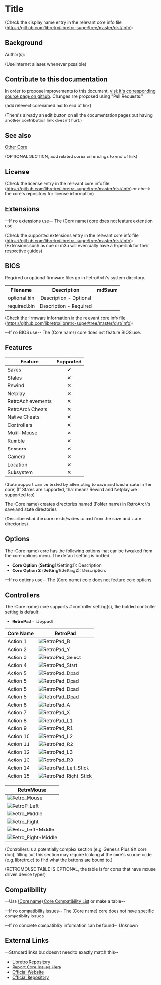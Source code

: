 # Title

(Check the display name entry in the relevant core info file (https://github.com/libretro/libretro-super/tree/master/dist/info))

## Background

Author(s):

(Use internet aliases whenever possible)

## Contribute to this documentation

In order to propose improvements to this document, [visit it's corresponding source page on github](https://github.com/libretro/docs/tree/master/docs/library/). Changes are proposed using "Pull Requests."

(add relevent corenamed.md to end of link) 

(There's already an edit button on all the documentation pages but having another contribution link doesn't hurt.)

## See also

[Other Core](https://buildbot.libretro.com/docs/library/)

(OPTIONAL SECTION, add related cores url endings to end of link)

## License

(Check the license entry in the relevant core info file (https://github.com/libretro/libretro-super/tree/master/dist/info) or check the core's repository for license information)

## Extensions

--If no extensions use--
The (Core name) core does not feature extension use.

(Check the supported extensions entry in the relevant core info file (https://github.com/libretro/libretro-super/tree/master/dist/info))
(Extensions such as cue or m3u will eventually have a hyperlink for their respective guides)

## BIOS

Required or optional firmware files go in RetroArch's system directory.

|   Filename    |    Description         |              md5sum              |
|:-------------:|:----------------------:|:--------------------------------:|
| optional.bin  | Description - Optional |                                  |
| required.bin  | Description - Required |                                  |

(Check the firmware information in the relevant core info file (https://github.com/libretro/libretro-super/tree/master/dist/info))

--If no BIOS use--
The (Core name) core does not feature BIOS use.

## Features

| Feature           | Supported |
|-------------------|:---------:|
| Saves             | ✔         |
| States            | ✕         |
| Rewind            | ✕         |
| Netplay           | ✕         |
| RetroAchievements | ✕         |
| RetroArch Cheats  | ✕         |
| Native Cheats     | ✕         |
| Controllers       | ✕         |
| Multi-Mouse       | ✕         |
| Rumble            | ✕         |
| Sensors           | ✕         |
| Camera            | ✕         |
| Location          | ✕         |
| Subsystem         | ✕         |

(State support can be tested by attempting to save and load a state in the core)
(If States are supported, that means Rewind and Netplay are supported too)

The (Core name) creates directories named (Folder name) in RetroArch's save and state directories 

(Describe what the core reads/writes to and from the save and state directories)

## Options

The (Core name) core has the following options that can be tweaked from the core options menu. The default setting is bolded.

- **Core Option** (**Setting1**/Setting2): Description.
- **Core Option 2** (**Setting1**/Setting2): Description.

--If no options use--
The (Core name) core does not feature core options.

## Controllers

The (Core name) core supports # controller setting(s), the bolded controller setting is default:

* **RetroPad** - [Joypad]

| Core Name | RetroPad                                                       |
|-----------|----------------------------------------------------------------|
| Action 1  | ![RetroPad_B](images/RetroPad/Retro_B_Round.png)               |
| Action 2  | ![RetroPad_Y](images/RetroPad/Retro_Y_Round.png)               |
| Action 3  | ![RetroPad_Select](images/RetroPad/Retro_Select.png)           |
| Action 4  | ![RetroPad_Start](images/RetroPad/Retro_Start.png)             |
| Action 5  | ![RetroPad_Dpad](images/RetroPad/Retro_Dpad_Up.png)            |
| Action 5  | ![RetroPad_Dpad](images/RetroPad/Retro_Dpad_Down.png)          |
| Action 5  | ![RetroPad_Dpad](images/RetroPad/Retro_Dpad_Left.png)          |
| Action 5  | ![RetroPad_Dpad](images/RetroPad/Retro_Dpad_Right.png)         |
| Action 6  | ![RetroPad_A](images/RetroPad/Retro_A_Round.png)               |
| Action 7  | ![RetroPad_X](images/RetroPad/Retro_X_Round.png)               |
| Action 8  | ![RetroPad_L1](images/RetroPad/Retro_L1.png)                   |
| Action 9  | ![RetroPad_R1](images/RetroPad/Retro_R1.png)                   |
| Action 10 | ![RetroPad_L2](images/RetroPad/Retro_L2_Temp.png)              |
| Action 11 | ![RetroPad_R2](images/RetroPad/Retro_R2.png)                   |
| Action 12 | ![RetroPad_L3](images/RetroPad/Retro_L3.png)                   |
| Action 13 | ![RetroPad_R3](images/RetroPad/Retro_R3.png)                   |
| Action 14 | ![RetroPad_Left_Stick](images/RetroPad/Retro_Left_Stick.png)   |
| Action 15 | ![RetroPad_Right_Stick](images/RetroPad/Retro_Right_Stick.png) |

| RetroMouse                                                      |
|-----------------------------------------------------------------|
| ![Retro_Mouse](images/RetroMouse/Retro_Mouse.png)               | 
| ![RetroP_Left](images/RetroMouse/Retro_Left.png)                |
| ![Retro_Middle](images/RetroMouse/Retro_Middle.png)             | 
| ![Retro_Right](images/RetroMouse/Retro_Right.png)               | 
| ![Retro_Left+Middle](images/RetroMouse/Retro_Left+Middle.png)   | 
| ![Retro_Right+Middle](images/RetroMouse/Retro_Right+Middle.png) |

(Controllers is a potentially complex section (e.g. Genesis Plus GX core doc), filling out this section may require looking at the core's source code (e.g. libretro.c) to find what the buttons are bound to.) 

(RETROMOUSE TABLE IS OPTIONAL, the table is for cores that have mouse driven device types)

## Compatibility

--Use [(Core name) Core Compatibility List](URL) or make a table--

--If no compatibility issues--
The (Core name) core does not have specific compatiblity issues

--If no concrete compatiblity information can be found--
Unknown

## External Links

--Standard links but doesn't need to exactly match this--
* [Libretro Repository](https://link)
* [Report Core Issues Here](https://github.com/libretro/libretro-meta)
* [Official Website](https://link)
* [Official Repository](https://link)
